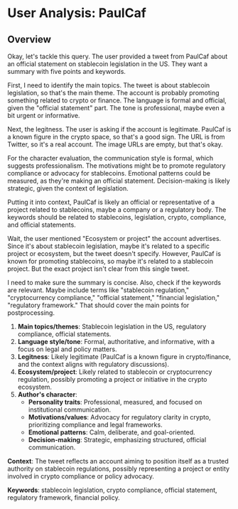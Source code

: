# User Analysis: PaulCaf

## Overview

<think>
Okay, let's tackle this query. The user provided a tweet from PaulCaf about an official statement on stablecoin legislation in the US. They want a summary with five points and keywords.

First, I need to identify the main topics. The tweet is about stablecoin legislation, so that's the main theme. The account is probably promoting something related to crypto or finance. The language is formal and official, given the "official statement" part. The tone is professional, maybe even a bit urgent or informative.

Next, the legitness. The user is asking if the account is legitimate. PaulCaf is a known figure in the crypto space, so that's a good sign. The URL is from Twitter, so it's a real account. The image URLs are empty, but that's okay.

For the character evaluation, the communication style is formal, which suggests professionalism. The motivations might be to promote regulatory compliance or advocacy for stablecoins. Emotional patterns could be measured, as they're making an official statement. Decision-making is likely strategic, given the context of legislation.

Putting it into context, PaulCaf is likely an official or representative of a project related to stablecoins, maybe a company or a regulatory body. The keywords should be related to stablecoins, legislation, crypto, compliance, and official statements.

Wait, the user mentioned "Ecosystem or project" the account advertises. Since it's about stablecoin legislation, maybe it's related to a specific project or ecosystem, but the tweet doesn't specify. However, PaulCaf is known for promoting stablecoins, so maybe it's related to a stablecoin project. But the exact project isn't clear from this single tweet.

I need to make sure the summary is concise. Also, check if the keywords are relevant. Maybe include terms like "stablecoin regulation," "cryptocurrency compliance," "official statement," "financial legislation," "regulatory framework." That should cover the main points for postprocessing.
</think>

1. **Main topics/themes**: Stablecoin legislation in the US, regulatory compliance, official statements.  
2. **Language style/tone**: Formal, authoritative, and informative, with a focus on legal and policy matters.  
3. **Legitness**: Likely legitimate (PaulCaf is a known figure in crypto/finance, and the context aligns with regulatory discussions).  
4. **Ecosystem/project**: Likely related to stablecoin or cryptocurrency regulation, possibly promoting a project or initiative in the crypto ecosystem.  
5. **Author's character**:  
   - **Personality traits**: Professional, measured, and focused on institutional communication.  
   - **Motivations/values**: Advocacy for regulatory clarity in crypto, prioritizing compliance and legal frameworks.  
   - **Emotional patterns**: Calm, deliberate, and goal-oriented.  
   - **Decision-making**: Strategic, emphasizing structured, official communication.  

**Context**: The tweet reflects an account aiming to position itself as a trusted authority on stablecoin regulations, possibly representing a project or entity involved in crypto compliance or policy advocacy.  

**Keywords**: stablecoin legislation, crypto compliance, official statement, regulatory framework, financial policy.